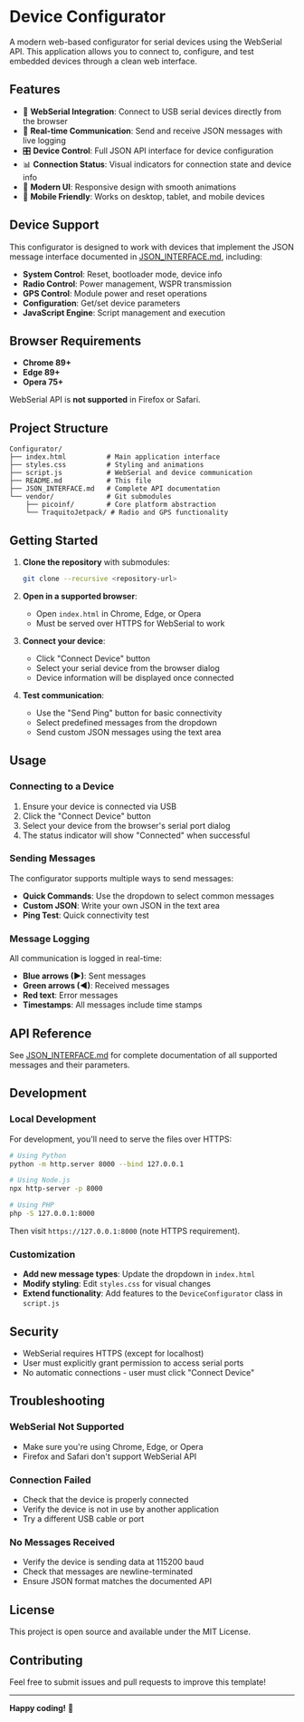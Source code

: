 # Device Configurator

A modern web-based configurator for serial devices using the WebSerial API. This application allows you to connect to, configure, and test embedded devices through a clean web interface.

## Features

- 🔌 **WebSerial Integration**: Connect to USB serial devices directly from the browser
- 📡 **Real-time Communication**: Send and receive JSON messages with live logging
- 🎛️ **Device Control**: Full JSON API interface for device configuration
- 📊 **Connection Status**: Visual indicators for connection state and device info
- 🎨 **Modern UI**: Responsive design with smooth animations
- 📱 **Mobile Friendly**: Works on desktop, tablet, and mobile devices

## Device Support

This configurator is designed to work with devices that implement the JSON message interface documented in [JSON_INTERFACE.md](JSON_INTERFACE.md), including:

- **System Control**: Reset, bootloader mode, device info
- **Radio Control**: Power management, WSPR transmission
- **GPS Control**: Module power and reset operations
- **Configuration**: Get/set device parameters
- **JavaScript Engine**: Script management and execution

## Browser Requirements

- **Chrome 89+**
- **Edge 89+**
- **Opera 75+**

WebSerial API is **not supported** in Firefox or Safari.

## Project Structure

```
Configurator/
├── index.html          # Main application interface
├── styles.css          # Styling and animations
├── script.js           # WebSerial and device communication
├── README.md           # This file
├── JSON_INTERFACE.md   # Complete API documentation
└── vendor/             # Git submodules
    ├── picoinf/        # Core platform abstraction
    └── TraquitoJetpack/ # Radio and GPS functionality
```

## Getting Started

1. **Clone the repository** with submodules:
   ```bash
   git clone --recursive <repository-url>
   ```

2. **Open in a supported browser**:
   - Open `index.html` in Chrome, Edge, or Opera
   - Must be served over HTTPS for WebSerial to work

3. **Connect your device**:
   - Click "Connect Device" button
   - Select your serial device from the browser dialog
   - Device information will be displayed once connected

4. **Test communication**:
   - Use the "Send Ping" button for basic connectivity
   - Select predefined messages from the dropdown
   - Send custom JSON messages using the text area

## Usage

### Connecting to a Device

1. Ensure your device is connected via USB
2. Click the "Connect Device" button
3. Select your device from the browser's serial port dialog
4. The status indicator will show "Connected" when successful

### Sending Messages

The configurator supports multiple ways to send messages:

- **Quick Commands**: Use the dropdown to select common messages
- **Custom JSON**: Write your own JSON in the text area
- **Ping Test**: Quick connectivity test

### Message Logging

All communication is logged in real-time:
- **Blue arrows (▶)**: Sent messages
- **Green arrows (◀)**: Received messages  
- **Red text**: Error messages
- **Timestamps**: All messages include time stamps

## API Reference

See [JSON_INTERFACE.md](JSON_INTERFACE.md) for complete documentation of all supported messages and their parameters.

## Development

### Local Development

For development, you'll need to serve the files over HTTPS:

```bash
# Using Python
python -m http.server 8000 --bind 127.0.0.1

# Using Node.js
npx http-server -p 8000

# Using PHP
php -S 127.0.0.1:8000
```

Then visit `https://127.0.0.1:8000` (note HTTPS requirement).

### Customization

- **Add new message types**: Update the dropdown in `index.html`
- **Modify styling**: Edit `styles.css` for visual changes
- **Extend functionality**: Add features to the `DeviceConfigurator` class in `script.js`

## Security

- WebSerial requires HTTPS (except for localhost)
- User must explicitly grant permission to access serial ports
- No automatic connections - user must click "Connect Device"

## Troubleshooting

### WebSerial Not Supported
- Make sure you're using Chrome, Edge, or Opera
- Firefox and Safari don't support WebSerial API

### Connection Failed
- Check that the device is properly connected
- Verify the device is not in use by another application
- Try a different USB cable or port

### No Messages Received
- Verify the device is sending data at 115200 baud
- Check that messages are newline-terminated
- Ensure JSON format matches the documented API

## License

This project is open source and available under the MIT License.

## Contributing

Feel free to submit issues and pull requests to improve this template!

---

**Happy coding!** 🚀

